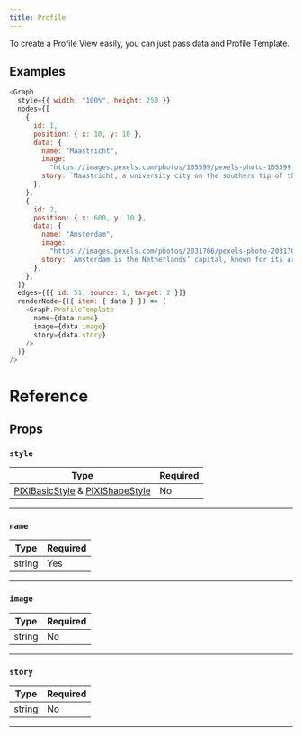 ```yaml
---
title: Profile
---
```



To create a Profile View easily, you can just pass data and Profile Template.

## Examples

```js live=true
<Graph
  style={{ width: "100%", height: 250 }}
  nodes={[
    {
      id: 1,
      position: { x: 10, y: 10 },
      data: {
        name: "Maastricht",
        image:
          "https://images.pexels.com/photos/105599/pexels-photo-105599.jpeg?auto=compress&cs=tinysrgb&dpr=2&w=500",
        story: `Maastricht, a university city on the southern tip of the Netherlands, is distinguished by its medieval-era architecture and vibrant cultural scene.`,
      },
    },
    {
      id: 2,
      position: { x: 600, y: 10 },
      data: {
        name: "Amsterdam",
        image:
          "https://images.pexels.com/photos/2031706/pexels-photo-2031706.jpeg?auto=compress&cs=tinysrgb&dpr=2&w=500",
        story: `Amsterdam is the Netherlands’ capital, known for its artistic heritage, elaborate canal system and narrow houses with gabled facades.`,
      },
    },
  ]}
  edges={[{ id: 51, source: 1, target: 2 }]}
  renderNode={({ item: { data } }) => (
    <Graph.ProfileTemplate
      name={data.name}
      image={data.image}
      story={data.story}
    />
  )}
/>
```



# Reference

## Props

### `style`

| Type | Required |
| ---- | -------- |
| [PIXIBasicStyle](/docs/type#pixibasicstyle) & [PIXIShapeStyle](/docs/type#pixishapestyle) | No      |

---

### `name`

| Type | Required |
| ---- | -------- |
| string | Yes      |

---

### `image`

| Type | Required |
| ---- | -------- |
| string | No      |

---

### `story`

| Type | Required |
| ---- | -------- |
| string | No      |

---
